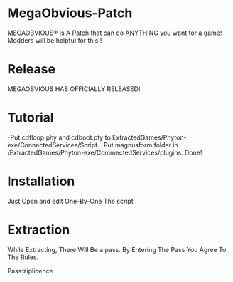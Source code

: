 # MegaObvious-Patch
MEGAOBVIOUS® Is A Patch that can do ANYTHING you want for a game! Modders will be helpful for this!!

# Release
MEGAOBVIOUS HAS OFFICIALLY RELEASED!

# Tutorial
-Put cdfloop.phy and cdboot.pty to ExtractedGames/Phyton-exe/ConnectedServices/Script.
-Put magnusform folder in /ExtractedGames/Phyton-exe/CommectedServices/plugins.
Done!

# Installation 
Just Open and edit One-By-One The script

# Extraction
While Extracting, There Will Be a pass. By Entering The Pass You Agree To The Rules.

Pass:ziplicence

